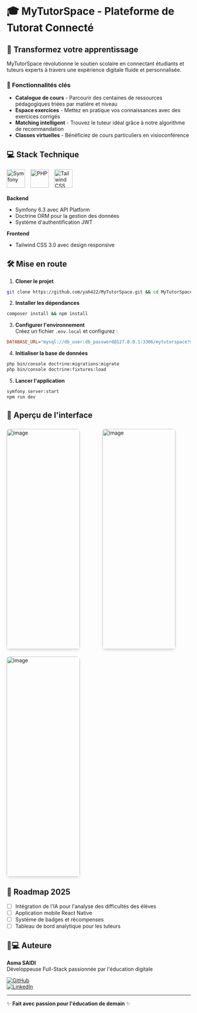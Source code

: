 # 🎓 MyTutorSpace - Plateforme de Tutorat Connecté

## 🌟 Transformez votre apprentissage

MyTutorSpace révolutionne le soutien scolaire en connectant étudiants et tuteurs experts à travers une expérience digitale fluide et personnalisée.

### 🚀 Fonctionnalités clés
- **Catalogue de cours** - Parcourir des centaines de ressources pédagogiques triées par matière et niveau
- **Espace exercices** - Mettez en pratique vos connaissances avec des exercices corrigés
- **Matching intelligent** - Trouvez le tuteur idéal grâce à notre algorithme de recommandation
- **Classes virtuelles** - Bénéficiez de cours particuliers en visioconférence

## 💻 Stack Technique

<div style="display: flex; gap: 15px; flex-wrap: wrap; margin: 20px 0;">
    <img src="https://github.com/user-attachments/assets/3b8add42-9228-459f-b2e7-341bc45d2d3e" alt="Symfony" width="50">
    <img src="https://github.com/user-attachments/assets/6aeaeefc-e510-4f19-9b60-78f3e7b7e2ca" alt="PHP" width="50">
    <img src="https://github.com/user-attachments/assets/38794bac-1b9d-4884-a8f6-ca497ed1ae21" alt="Tailwind CSS" width="50">
</div>

**Backend**  
- Symfony 6.3 avec API Platform  
- Doctrine ORM pour la gestion des données  
- Système d'authentification JWT  

**Frontend**  
- Tailwind CSS 3.0 avec design responsive  

## 🛠 Mise en route

1. **Cloner le projet**
```bash
git clone https://github.com/yah422/MyTutorSpace.git && cd MyTutorSpace
```

2. **Installer les dépendances**
```bash
composer install && npm install
```

3. **Configurer l'environnement**  
Créez un fichier `.env.local` et configurez :
```ini
DATABASE_URL="mysql://db_user:db_password@127.0.0.1:3306/mytutorspace?serverVersion=8.0"
```

4. **Initialiser la base de données**
```bash
php bin/console doctrine:migrations:migrate
php bin/console doctrine:fixtures:load
```

5. **Lancer l'application**
```bash
symfony server:start
npm run dev
```

## 📱 Aperçu de l'interface

<div style="display: grid; grid-template-columns: repeat(2, 1fr); gap: 20px; margin: 25px 0;">
<img width="200" height="600" alt="image" style="border-radius: 8px; box-shadow: 0 4px 6px rgba(0,0,0,0.1);" src="https://github.com/user-attachments/assets/f757d782-8091-49ff-85f5-973ae75a3c02" />
<img width="200" height="600" style="border-radius: 8px; box-shadow: 0 4px 6px rgba(0,0,0,0.1);" alt="image" src="https://github.com/user-attachments/assets/2d5efd13-2e3a-41aa-8850-61ae3420337c" />
<img width="200" height="600" style="border-radius: 8px; box-shadow: 0 4px 6px rgba(0,0,0,0.1);" alt="image" src="https://github.com/user-attachments/assets/3e9b31dc-3fbd-4e3f-9933-a134242f40e0" />

</div>

## 📅 Roadmap 2025
- [ ] Intégration de l'IA pour l'analyse des difficultés des élèves
- [ ] Application mobile React Native
- [ ] Système de badges et récompenses
- [ ] Tableau de bord analytique pour les tuteurs

## 👩💻 Auteure
**Asma SAIDI**  
Développeuse Full-Stack passionnée par l'éducation digitale  

[![GitHub](https://img.shields.io/badge/GitHub-Profile-%23181717?logo=github)](https://github.com/yah422)  
[![LinkedIn](https://img.shields.io/badge/LinkedIn-Connect-%230A66C2?logo=linkedin)](https://linkedin.com/in/asma-saïdi-698b07297)

---

✨ **Fait avec passion pour l'éducation de demain** ✨
